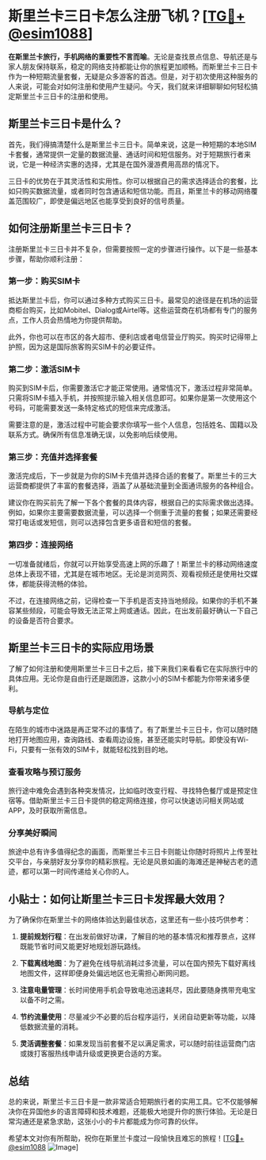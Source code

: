 # 斯里兰卡三日卡怎么注册飞机？[[TG💪+ @esim1088](https://t.me/s/esim1088)]

**在斯里兰卡旅行，手机网络的重要性不言而喻**。无论是查找景点信息、导航还是与家人朋友保持联系，稳定的网络支持都能让你的旅程更加顺畅。而斯里兰卡三日卡作为一种短期流量套餐，无疑是众多游客的首选。但是，对于初次使用这种服务的人来说，可能会对如何注册和使用产生疑问。今天，我们就来详细聊聊如何轻松搞定斯里兰卡三日卡的注册和使用。

## 斯里兰卡三日卡是什么？

首先，我们得搞清楚什么是斯里兰卡三日卡。简单来说，这是一种短期的本地SIM卡套餐，通常提供一定量的数据流量、通话时间和短信服务。对于短期旅行者来说，它是一种经济实惠的选择，尤其是在国外漫游费用高昂的情况下。

三日卡的优势在于其灵活性和实用性。你可以根据自己的需求选择适合的套餐，比如只购买数据流量，或者同时包含通话和短信功能。而且，斯里兰卡的移动网络覆盖范围较广，即使是偏远地区也能享受到良好的信号质量。

## 如何注册斯里兰卡三日卡？

注册斯里兰卡三日卡并不复杂，但需要按照一定的步骤进行操作。以下是一些基本步骤，帮助你顺利注册：

### 第一步：购买SIM卡

抵达斯里兰卡后，你可以通过多种方式购买三日卡。最常见的途径是在机场的运营商柜台购买，比如Mobitel、Dialog或Airtel等。这些运营商在机场都有专门的服务点，工作人员会热情地为你提供帮助。

此外，你也可以在市区的各大超市、便利店或者电信营业厅购买。购买时记得带上护照，因为这是国际旅客购买SIM卡的必要证件。

### 第二步：激活SIM卡

购买到SIM卡后，你需要激活它才能正常使用。通常情况下，激活过程非常简单。只需将SIM卡插入手机，并按照提示输入相关信息即可。如果你是第一次使用这个号码，可能需要发送一条特定格式的短信来完成激活。

需要注意的是，激活过程中可能会要求你填写一些个人信息，包括姓名、国籍以及联系方式。确保所有信息准确无误，以免影响后续使用。

### 第三步：充值并选择套餐

激活完成后，下一步就是为你的SIM卡充值并选择合适的套餐了。斯里兰卡的三大运营商都提供了丰富的套餐选择，涵盖了从基础流量到全面通讯服务的各种组合。

建议你在购买前先了解一下各个套餐的具体内容，根据自己的实际需求做出选择。例如，如果你主要需要数据流量，可以选择一个侧重于流量的套餐；如果还需要经常打电话或发短信，则可以选择包含更多语音和短信的套餐。

### 第四步：连接网络

一切准备就绪后，你就可以开始享受高速上网的乐趣了！斯里兰卡的移动网络速度总体上表现不错，尤其是在城市地区。无论是浏览网页、观看视频还是使用社交媒体，都能获得流畅的体验。

不过，在连接网络之前，记得检查一下手机是否支持当地频段。如果你的手机不兼容某些频段，可能会导致无法正常上网或通话。因此，在出发前最好确认一下自己的设备是否符合要求。

## 斯里兰卡三日卡的实际应用场景

了解了如何注册和使用斯里兰卡三日卡之后，接下来我们来看看它在实际旅行中的具体应用。无论你是自由行还是跟团游，这款小小的SIM卡都能为你带来诸多便利。

### 导航与定位

在陌生的城市中迷路是再正常不过的事情了。有了斯里兰卡三日卡，你可以随时随地打开地图应用，查询路线、查看周边设施，甚至还能实时导航。即使没有Wi-Fi，只要有一张有效的SIM卡，就能轻松找到目的地。

### 查看攻略与预订服务

旅行途中难免会遇到各种突发情况，比如临时改变行程、寻找特色餐厅或是预定住宿等。借助斯里兰卡三日卡提供的稳定网络连接，你可以快速访问相关网站或APP，及时获取所需信息。

### 分享美好瞬间

旅途中总有许多值得纪念的画面，而斯里兰卡三日卡则能让你随时将照片上传至社交平台，与亲朋好友分享你的精彩旅程。无论是风景如画的海滩还是神秘古老的遗迹，都可以第一时间传递给关心你的人。

## 小贴士：如何让斯里兰卡三日卡发挥最大效用？

为了确保你在斯里兰卡的网络体验达到最佳状态，这里还有一些小技巧供参考：

1. **提前规划行程**：在出发前做好功课，了解目的地的基本情况和推荐景点，这样既能节省时间又能更好地规划游玩路线。
   
2. **下载离线地图**：为了避免在线导航消耗过多流量，可以在国内预先下载好离线地图文件，这样即便身处偏远地区也无需担心断网问题。

3. **注意电量管理**：长时间使用手机会导致电池迅速耗尽，因此要随身携带充电宝以备不时之需。

4. **节约流量使用**：尽量减少不必要的后台程序运行，关闭自动更新等功能，以降低数据流量的消耗。

5. **灵活调整套餐**：如果发现当前套餐不足以满足需求，可以随时前往运营商门店或拨打客服热线申请升级或更换更合适的方案。

## 总结

总的来说，斯里兰卡三日卡是一款非常适合短期旅行者的实用工具。它不仅能够解决你在异国他乡的语言障碍和技术难题，还能极大地提升你的旅行体验。无论是日常沟通还是紧急求助，这张小小的卡片都能成为你可靠的伙伴。

希望本文对你有所帮助，祝你在斯里兰卡度过一段愉快且难忘的旅程！[[TG💪+ @esim1088](https://t.me/s/esim1088) ![Image](https://i.postimg.cc/4NQfJmqS/Snipaste-2025-05-13-00-14-12.png)]